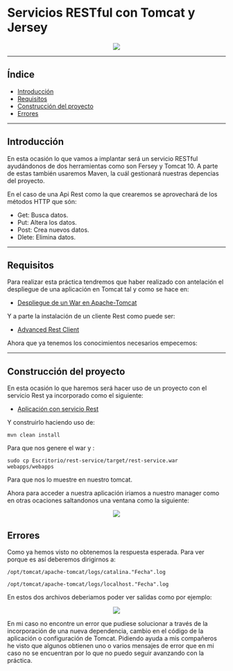# Servicios RESTful con Tomcat y Jersey

<div align="center">
    <img src="../Imágenes/Servicios RESTful con Tomcat y Jersey/Portada.png"/>
</div>

---

## Índice

- [Introducción]()
- [Requisitos]()
- [Construcción del proyecto]()
- [Errores]()

---

## Introducción

En esta ocasión lo que vamos a implantar será un servicio RESTful ayudándonos de dos herramientas como son Fersey y Tomcat 10. A parte de estas también usaremos Maven, la cuál gestionará nuestras depencias del proyecto.

En el caso de una Api Rest como la que crearemos se aprovechará de los métodos HTTP que són:

- Get: Busca datos.
- Put: Altera los datos.
- Post: Crea nuevos datos.
- Dlete: Elimina datos.

---

## Requisitos

Para realizar esta práctica tendremos que haber realizado con antelación el despliegue de una aplicación en Tomcat tal y como se hace en:

- [Despliegue de un War en Apache-Tomcat](https://github.com/RubenGonz/Despliegues/blob/main/Apache/Despliegue%20de%20un%20War%20en%20Apache-Tomcat.md)

Y a parte la instalación de un cliente Rest como puede ser:

- [Advanced Rest Client](https://install.advancedrestclient.com/install)

Ahora que ya tenemos los conocimientos necesarios empecemos:

---

## Construcción del proyecto

En esta ocasión lo que haremos será hacer uso de un proyecto con el servicio Rest ya incorporado como el siguiente:

- [Aplicación con servicio Rest](https://github.com/jpexposito/docencia/tree/master/COMUN/ejemplos/java/rest-service)

Y construirlo haciendo uso de:

```console
mvn clean install
```

Para que nos genere el war y :

```console
sudo cp Escritorio/rest-service/target/rest-service.war webapps/webapps
```

Para que nos lo muestre en nuestro tomcat.

Ahora para acceder a nuestra aplicación iriamos a nuestro manager como en otras ocaciones saltandonos una ventana como la siguiente:

<div align="center">
    <img src="../Imágenes/Servicios RESTful con Tomcat y Jersey/Error.png"/>
</div>

## Errores

Como ya hemos visto no obtenemos la respuesta esperada. Para ver porque es así deberemos dirigirnos a:

```
/opt/tomcat/apache-tomcat/logs/catalina."Fecha".log
```
```
/opt/tomcat/apache-tomcat/logs/localhost."Fecha".log
```

En estos dos archivos deberiamos poder ver salidas como por ejemplo:

<div align="center">
    <img src="../Imágenes/Servicios RESTful con Tomcat y Jersey/SalidaLog.png"/>
</div>

En mi caso no encontre un error que pudiese solucionar a través de la incorporación de una nueva dependencia, cambio en el código de la aplicación o configuración de Tomcat. Pidiendo ayuda a mis compañeros he visto que algunos obtienen uno o varios mensajes de error que en mi caso no se encuentran por lo que no puedo seguir avanzando con la práctica.

